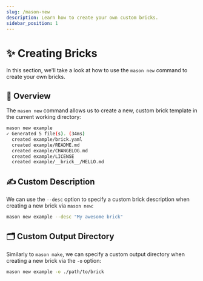 ```yaml
---
slug: /mason-new
description: Learn how to create your own custom bricks.
sidebar_position: 1
---
```


# ✨ Creating Bricks

In this section, we'll take a look at how to use the `mason new` command to create your own bricks.

## 🚀 Overview

The `mason new` command allows us to create a new, custom brick template in the current working directory:

```bash
mason new example
✓ Generated 5 file(s). (34ms)
  created example/brick.yaml
  created example/README.md
  created example/CHANGELOG.md
  created example/LICENSE
  created example/__brick__/HELLO.md
```

## ✍️ Custom Description

We can use the `--desc` option to specify a custom brick description when creating a new brick via `mason new`:

```bash
mason new example --desc "My awesome brick"
```

## 🗂 Custom Output Directory

Similarly to `mason make`, we can specify a custom output directory when creating a new brick via the `-o` option:

```bash
mason new example -o ./path/to/brick
```
